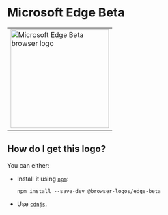 # Microsoft Edge Beta

<table>
    <tr height=240>
        <td>
            <a href="https://github.com/alrra/browser-logos/tree/db55e9d0ef91f74db831cf5e1aceaee3c9fe797c/src/edge-beta">
                <img width=230 src="https://raw.githubusercontent.com/alrra/browser-logos/db55e9d0ef91f74db831cf5e1aceaee3c9fe797c/src/edge-beta/edge-beta_512x512.png" alt="Microsoft Edge Beta browser logo">
            </a>
        </td>
    </tr>
</table>

## How do I get this logo?

You can either:

* Install it using [`npm`][npm]:

  `npm install --save-dev @browser-logos/edge-beta`

* Use [`cdnjs`][cdnjs].

<!-- Link labels: -->

[cdnjs]: https://cdnjs.com/libraries/browser-logos
[npm]: https://www.npmjs.com/
